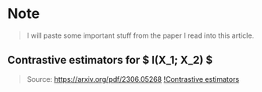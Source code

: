 # Note

> I will paste some important stuff from the paper I read into this article.

## Contrastive estimators for $ I(X_1; X_2) $
> Source: https://arxiv.org/pdf/2306.05268
[!Contrastive estimators](https://raw.githubusercontent.com/Heracle5/cloudflare-worker-blog/master/posts/Contrastive_Learning_Estimator.png)




